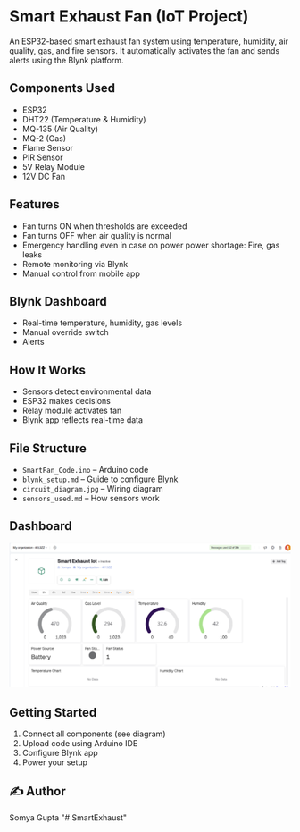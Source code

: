 # Smart Exhaust Fan (IoT Project)

An ESP32-based smart exhaust fan system using temperature, humidity, air quality, gas, and fire sensors. It automatically activates the fan and sends alerts using the Blynk platform.

## Components Used
- ESP32
- DHT22 (Temperature & Humidity)
- MQ-135 (Air Quality)
- MQ-2 (Gas)
- Flame Sensor
- PIR Sensor
- 5V Relay Module
- 12V DC Fan

## Features
- Fan turns ON when thresholds are exceeded
- Fan turns OFF when air quality is normal
- Emergency handling even in case on power power shortage: Fire, gas leaks
- Remote monitoring via Blynk
- Manual control from mobile app

## Blynk Dashboard
- Real-time temperature, humidity, gas levels
- Manual override switch
- Alerts 

## How It Works
- Sensors detect environmental data
- ESP32 makes decisions
- Relay module activates fan
- Blynk app reflects real-time data

## File Structure
- `SmartFan_Code.ino` – Arduino code
- `blynk_setup.md` – Guide to configure Blynk
- `circuit_diagram.jpg` – Wiring diagram
- `sensors_used.md` – How sensors work

## Dashboard
![dashboard](images/dashboard_ss.png)

## Getting Started
1. Connect all components (see diagram)
2. Upload code using Arduino IDE
3. Configure Blynk app
4. Power your setup


## ✍️ Author
Somya Gupta
"# SmartExhaust" 
